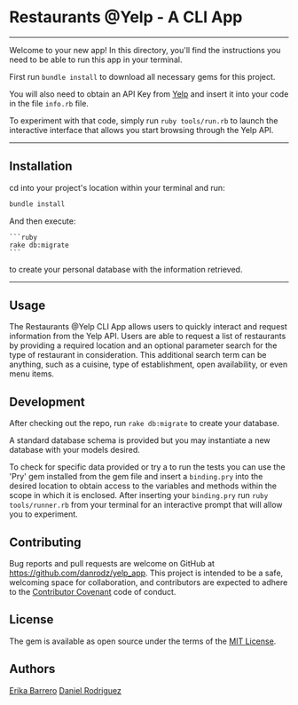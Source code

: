 # Restaurants @Yelp - A CLI App

---

Welcome to your new app! In this directory, you'll find the instructions you need to be able to run this app in your terminal.

First run `bundle install` to download all necessary gems for this project.

You will also need to obtain an API Key from [Yelp](https://www.yelp.com/developers/v3/manage_app) and insert it into your code in the file `info.rb` file.

To experiment with that code, simply run `ruby tools/run.rb` to launch the interactive interface that allows you start browsing through the Yelp API.

---

## Installation

cd into your project's location within your terminal and run:

```ruby
bundle install
```

And then execute:

    ```ruby
    rake db:migrate
    ```

to create your personal database with the information retrieved.

---

## Usage

The Restaurants @Yelp CLI App allows users to quickly interact and request information from the Yelp API. Users are able to request a list of restaurants by providing a required location and an optional parameter search for the type of restaurant in consideration.
This additional search term can be anything, such as a cuisine, type of establishment, open availability, or even menu items.

## Development

After checking out the repo, run `rake db:migrate` to create your database.

A standard database schema is provided but you may instantiate a new database with your models desired.

To check for specific data provided or try a to run the tests you can use the 'Pry' gem installed from the gem file and insert a `binding.pry` into the desired location to obtain access to the variables and methods within the scope in which it is enclosed.
After inserting your `binding.pry` run `ruby tools/runner.rb` from your terminal for an interactive prompt that will allow you to experiment.

## Contributing

Bug reports and pull requests are welcome on GitHub at https://github.com/danrodz/yelp_app. This project is intended to be a safe, welcoming space for collaboration, and contributors are expected to adhere to the [Contributor Covenant](http://contributor-covenant.org) code of conduct.

## License

The gem is available as open source under the terms of the [MIT License](https://opensource.org/licenses/MIT).

## Authors

[Erika Barrero](https://github.com/e-barr)
[Daniel Rodriguez](https://github.com/danrodz)
